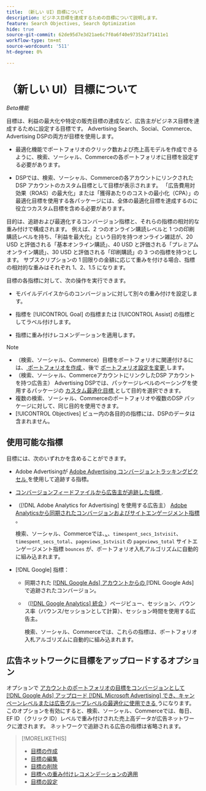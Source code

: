 ```yaml
---
title: （新しい UI）目標について
description: ビジネス目標を達成するための目標について説明します。
feature: Search Objectives, Search Optimization
hide: true
source-git-commit: 62de95d7e3d21ae6c7f0a6f40e97352af71411e1
workflow-type: tm+mt
source-wordcount: '511'
ht-degree: 0%

---
```


# （新しい UI）目標について

*Beta機能*

目標は、利益の最大化や特定の販売目標の達成など、広告主がビジネス目標を達成するために設定する目標です。 Advertising Search、Social、Commerce、Advertising DSPの両方が目標を使用します。

* 最適化機能でポートフォリオのクリック数および売上高モデルを作成できるように、検索、ソーシャル、Commerceの各ポートフォリオに目標を設定する必要があります。

* DSPでは、検索、ソーシャル、Commerceの各アカウントにリンクされたDSP アカウントのカスタム目標として目標が表示されます。 「広告費用対効果（ROAS）の最大化」または「獲得あたりのコストの最小化（CPA）」の最適化目標を使用する各パッケージには、全体の最適化目標を達成するのに役立つカスタム目標を含める必要があります。

目的は、追跡および最適化するコンバージョン指標と、それらの指標の相対的な重み付けで構成されます。 例えば、2 つのオンライン購読レベルと 1 つの印刷購読レベルを持ち、「利益を最大化」という目的を持つオンライン雑誌が、20 USD と評価される「基本オンライン購読」、40 USD と評価される「プレミアムオンライン購読」、30 USD と評価される「印刷購読」の 3 つの指標を持つとします。 サブスクリプションの 1 回限りの金額に応じて重みを付ける場合、指標の相対的な重みはそれぞれ 1、2、1.5 になります。

目標の各指標に対して、次の操作を実行できます。

* モバイルデバイスからのコンバージョンに対して別々の重み付けを設定します。

* 指標を [!UICONTROL Goal] の指標または [!UICONTROL Assist] の指標としてラベル付けします。

* 指標に重み付けレコメンデーションを適用します。

>[!NOTE]
>* （検索、ソーシャル、Commerce）目標をポートフォリオに関連付けるには、[ ポートフォリオを作成 ](/help/search-social-commerce/new-ui/manage/portfolios/portfolio-create.md)、後で [ ポートフォリオ設定を変更 ](/help/search-social-commerce/new-ui/manage/portfolios/portfolio-edit.md) します。
>* （検索、ソーシャル、CommerceアカウントにリンクしたDSP アカウントを持つ広告主） Advertising DSPでは、パッケージレベルのペーシングを使用するパッケージの [ カスタム最適化目標 ](/help/dsp/campaign-management/packages/package-settings.md) として目的を選択できます。
>* 複数の検索、ソーシャル、Commerceのポートフォリオや複数のDSP パッケージに対して、同じ目的を使用できます。
>* [!UICONTROL Objectives] ビュー内の各目的の指標には、DSPのデータは含まれません。

## 使用可能な指標

目標には、次のいずれかを含めることができます。

* Adobe Advertisingが [Adobe Advertising コンバージョントラッキングピクセル ](/help/search-social-commerce/tracking/conversion-tracking-advertising.md) を使用して追跡する指標。

* [ コンバージョンフィードファイルから広告主が追跡した指標 ](/help/search-social-commerce/tracking/conversion-tracking-about.md).<!-- Search only, or might DSP-only clients also have these? -->

* （[!DNL Adobe Analytics for Advertising] を使用する広告主） [Adobe Analyticsから同期されたコンバージョンおよびサイトエンゲージメント指標 ](/help/integrations/analytics/overview.md)。

  検索、ソーシャル、Commerceでは、[、](/help/integrations/analytics/analytics-data-in-advertising.md)、`timespent_secs_1stvisit`、`timespent_secs_total`、`pageviews_1stvisit` の `pageviews_total` サイトエンゲージメント指標 `bounces` が、ポートフォリオ入札アルゴリズムに自動的に組み込まれます。

* [!DNL Google] 指標：<!-- Search only, or might DSP-only clients also have these? -->

   * 同期された [[!DNL Google Ads] アカウントからの ](/help/search-social-commerce/campaign-management/introduction/google-conversion-data.md)[!DNL Google Ads] で追跡されたコンバージョン。

   * （[[!DNL Google Analytics]  統合 ](/help/search-social-commerce/admin/data-sources/data-source-about.md)）ページビュー、セッション、バウンス率（バウンス/セッションとして計算）、セッション時間を使用する広告主。

     検索、ソーシャル、Commerceでは、これらの指標は、ポートフォリオ入札アルゴリズムに自動的に組み込まれます。

## 広告ネットワークに目標をアップロードするオプション

オプションで [ アカウントのポートフォリオの目標をコンバージョンとして  [!DNL Google Ads]  アップロード  [!DNL Microsoft Advertising]  でき、キャンペーンレベルまたは広告グループレベルの最適化に使用できる ](/help/search-social-commerce/tools/objective-upload-to-networks.md) うになります。 このオプションを有効にすると、検索、ソーシャル、Commerceでは、毎日、EF ID （クリック ID）レベルで重み付けされた売上高データが広告ネットワークに渡されます。 ネットワークで追跡される広告の指標は省略されます。

>[!MORELIKETHIS]
>
>* [ 目標の作成 ](objective-create.md)
>* [ 目標の編集 ](objective-edit.md)
>* [ 目標の削除 ](objective-delete.md)
>* [ 目標への重み付けレコメンデーションの適用 ](objective-apply-weight-recommendations.md)
>* [ 目標の設定 ](objective-settings.md)
